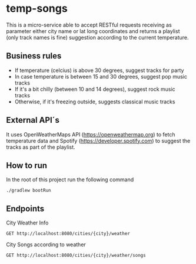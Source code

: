 # temp-songs

This is a micro-service able to accept RESTful requests receiving as parameter either city name or lat long coordinates and returns a playlist (only track names is fine) suggestion according to the current temperature.

## Business rules

* If temperature (celcius) is above 30 degrees, suggest tracks for party
* In case temperature is between 15 and 30 degrees, suggest pop music tracks
* If it's a bit chilly (between 10 and 14 degrees), suggest rock music tracks
* Otherwise, if it's freezing outside, suggests classical music tracks 

## External API´s

It uses OpenWeatherMaps API (https://openweathermap.org) to fetch temperature data and Spotify (https://developer.spotify.com) to suggest the tracks as part of the playlist.

## How to run

In the root of this project run the following command

```
./gradlew bootRun
```

## Endpoints

City Weather Info

```
GET http://localhost:8080/cities/{city}/weather
```

City Songs according to weather
```
GET http://localhost:8080/cities/{city}/weather/songs
```
